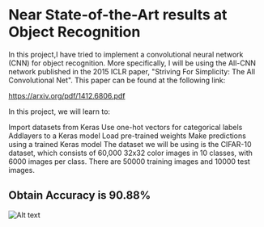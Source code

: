 # Near State-of-the-Art results at Object Recognition

In this project,I have tried to implement a convolutional neural network (CNN) for object recognition. More specifically, I will be using the All-CNN network published in the 2015 ICLR paper, "Striving For Simplicity: The All Convolutional Net". This paper can be found at the following link:

https://arxiv.org/pdf/1412.6806.pdf

In this project, we will learn to:

Import datasets from Keras
Use one-hot vectors for categorical labels
Addlayers to a Keras model
Load pre-trained weights
Make predictions using a trained Keras model
The dataset we will be using is the CIFAR-10 dataset, which consists of 60,000 32x32 color images in 10 classes, with 6000 images per class. There are 50000 training images and 10000 test images.

## Obtain Accuracy is 90.88%
![Alt text](relative/path/to/accuraccy.jpg?raw=true "Accuraccy score")
